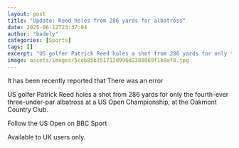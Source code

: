 ```yaml
---
layout: post
title: "Update: Reed holes from 286 yards for albatross"
date: 2025-06-12T23:37:04
author: "badely"
categories: [Sports]
tags: []
excerpt: "US golfer Patrick Reed holes a shot from 286 yards for only the fourth-ever three-under-par albatross at a US Open Championship, at the Oakmont Countr"
image: assets/images/5ceb85b351712d996d2388869f1b9af8.jpg
---
```


It has been recently reported that There was an error

US golfer Patrick Reed holes a shot from 286 yards for only the fourth-ever three-under-par albatross at a US Open Championship, at the Oakmont Country Club.

Follow the US Open on BBC Sport

Available to UK users only.

